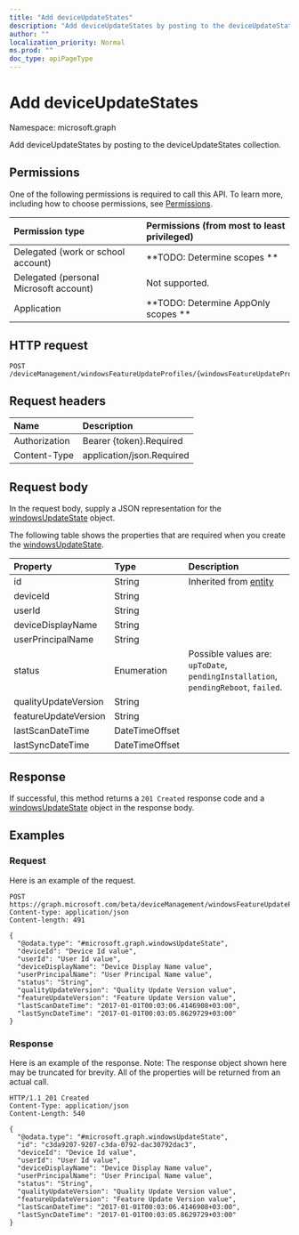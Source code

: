 ```yaml
---
title: "Add deviceUpdateStates"
description: "Add deviceUpdateStates by posting to the deviceUpdateStates collection."
author: ""
localization_priority: Normal
ms.prod: ""
doc_type: apiPageType
---
```


# Add deviceUpdateStates

Namespace: microsoft.graph

Add deviceUpdateStates by posting to the deviceUpdateStates collection.

## Permissions
One of the following permissions is required to call this API. To learn more, including how to choose permissions, see [Permissions](/concepts/permissions-reference.md).

|Permission type|Permissions (from most to least privileged)|
|:---|:---|
|Delegated (work or school account)|**TODO: Determine scopes **|
|Delegated (personal Microsoft account)|Not supported.|
|Application|**TODO: Determine AppOnly scopes **|

## HTTP request
<!-- {
  "blockType": "ignored"
}
-->
``` http
POST /deviceManagement/windowsFeatureUpdateProfiles/{windowsFeatureUpdateProfileId}/deviceUpdateStates/$ref
```

## Request headers
|Name|Description|
|:---|:---|
|Authorization|Bearer {token}.Required|
|Content-Type|application/json.Required|

## Request body
In the request body, supply a JSON representation for the [windowsUpdateState](../resources/windowsupdatestate.md) object.

The following table shows the properties that are required when you create the [windowsUpdateState](../resources/windowsupdatestate.md).

|Property|Type|Description|
|:---|:---|:---|
|id|String| Inherited from [entity](../resources/entity.md)|
|deviceId|String||
|userId|String||
|deviceDisplayName|String||
|userPrincipalName|String||
|status|Enumeration| Possible values are: `upToDate`, `pendingInstallation`, `pendingReboot`, `failed`.|
|qualityUpdateVersion|String||
|featureUpdateVersion|String||
|lastScanDateTime|DateTimeOffset||
|lastSyncDateTime|DateTimeOffset||



## Response
If successful, this method returns a `201 Created` response code and a [windowsUpdateState](../resources/windowsupdatestate.md) object in the response body.

## Examples

### Request
Here is an example of the request.
<!-- {
  "blockType": "request",
  "name": "create_windowsupdatestate_from_"
}
-->
``` http
POST https://graph.microsoft.com/beta/deviceManagement/windowsFeatureUpdateProfiles/{windowsFeatureUpdateProfileId}/deviceUpdateStates
Content-type: application/json
Content-length: 491

{
  "@odata.type": "#microsoft.graph.windowsUpdateState",
  "deviceId": "Device Id value",
  "userId": "User Id value",
  "deviceDisplayName": "Device Display Name value",
  "userPrincipalName": "User Principal Name value",
  "status": "String",
  "qualityUpdateVersion": "Quality Update Version value",
  "featureUpdateVersion": "Feature Update Version value",
  "lastScanDateTime": "2017-01-01T00:03:06.4146908+03:00",
  "lastSyncDateTime": "2017-01-01T00:03:05.8629729+03:00"
}
```

### Response
Here is an example of the response. Note: The response object shown here may be truncated for brevity. All of the properties will be returned from an actual call.
<!-- {
  "blockType": "response",
  "truncated": true,
  "@odata.type": "microsoft.graph.windowsupdatestate"
}
-->
``` http
HTTP/1.1 201 Created
Content-Type: application/json
Content-Length: 540

{
  "@odata.type": "#microsoft.graph.windowsUpdateState",
  "id": "c3da9207-9207-c3da-0792-dac30792dac3",
  "deviceId": "Device Id value",
  "userId": "User Id value",
  "deviceDisplayName": "Device Display Name value",
  "userPrincipalName": "User Principal Name value",
  "status": "String",
  "qualityUpdateVersion": "Quality Update Version value",
  "featureUpdateVersion": "Feature Update Version value",
  "lastScanDateTime": "2017-01-01T00:03:06.4146908+03:00",
  "lastSyncDateTime": "2017-01-01T00:03:05.8629729+03:00"
}
```

